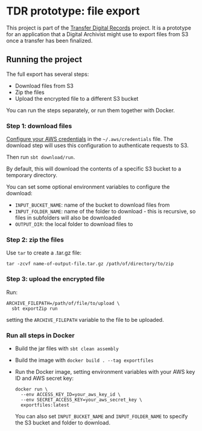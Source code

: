 # TDR prototype: file export

This project is part of the [Transfer Digital Records][tdr-docs] project. It is a prototype for an application that a
Digital Archivist might use to export files from S3 once a transfer has been finalized.

[tdr-docs]: https://github.com/nationalarchives/tdr-dev-documentation

## Running the project

The full export has several steps:

- Download files from S3
- Zip the files
- Upload the encrypted file to a different S3 bucket

You can run the steps separately, or run them together with Docker.

### Step 1: download files

[Configure your AWS credentials][aws-cli-auth] in the `~/.aws/credentials` file. The download step will uses this
configuration to authenticate requests to S3.

Then run `sbt download/run`.

By default, this will download the contents of a specific S3 bucket to a temporary directory.

You can set some optional environment variables to configure the download:

- `INPUT_BUCKET_NAME`: name of the bucket to download files from
- `INPUT_FOLDER_NAME`: name of the folder to download - this is recursive, so files in subfolders will also be
  downloaded
- `OUTPUT_DIR`: the local folder to download files to

[aws-cli-auth]: https://docs.aws.amazon.com/cli/latest/userguide/cli-configure-files.html

### Step 2: zip the files

Use `tar` to create a .tar.gz file:

```
tar -zcvf name-of-output-file.tar.gz /path/of/directory/to/zip
```

### Step 3: upload the encrypted file

Run:

```
ARCHIVE_FILEPATH=/path/of/file/to/upload \
  sbt exportZip run
```

setting the `ARCHIVE_FILEPATH` variable to the file to be uploaded.

### Run all steps in Docker

- Build the jar files with `sbt clean assembly`
- Build the image with `docker build . --tag exportfiles`
- Run the Docker image, setting environment variables with your AWS key ID and AWS secret key:

  ```
  docker run \
    --env ACCESS_KEY_ID=your_aws_key_id \
    --env SECRET_ACCESS_KEY=your_aws_secret_key \
    exportfiles:latest
  ```

  You can also set `INPUT_BUCKET_NAME` and `INPUT_FOLDER_NAME` to specify the S3 bucket and folder to download.
